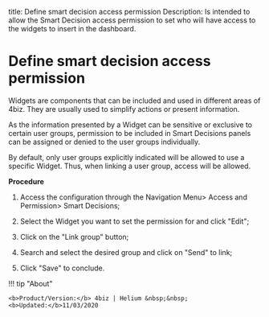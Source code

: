 title: Define smart decision access permission
Description: Is intended to allow the Smart Decision access permission to set who will have access to the widgets to insert in the dashboard.

# Define smart decision access permission

Widgets are components that can be included and used in different areas of 4biz. They are usually used to simplify actions or present information.

As the information presented by a Widget can be sensitive or exclusive to certain user groups, permission to be included in Smart Decisions panels can be assigned or denied to the user groups individually.

By default, only user groups explicitly indicated will be allowed to use a specific Widget. Thus, when linking a user group, access will be allowed.

**Procedure**

1.	Access the configuration through the Navigation Menu> Access and Permission> Smart Decisions;

2.	Select the Widget you want to set the permission for and click "Edit";

3.	Click on the "Link group" button;

4.	Search and select the desired group and click on "Send" to link;

5.	Click "Save" to conclude.



!!! tip "About"

    <b>Product/Version:</b> 4biz | Helium &nbsp;&nbsp;
    <b>Updated:</b>11/03/2020
